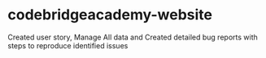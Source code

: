 # codebridgeacademy-website
Created user story, Manage All data and Created detailed bug reports with steps to reproduce identified issues
